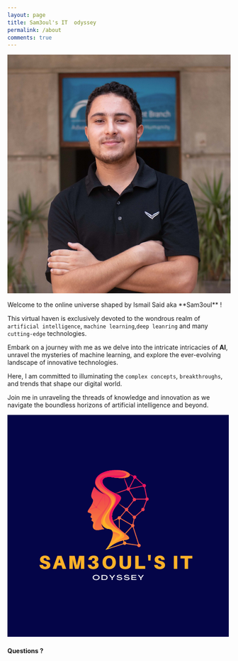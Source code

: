 ```yaml
---
layout: page
title: Sam3oul's IT  odyssey
permalink: /about
comments: true
---
```


<div class="row justify-content-between">
<div class="col-md-8 pr-5">

<p class="mb-5"><img class="shadow-lg" src="/assets/images/ismail2.jpg" alt="Sam3oul's website" /></p>

<p>Welcome to  the  online universe shaped by Ismail Said aka **Sam3oul** !

This virtual haven is exclusively devoted to the wondrous realm of `artificial intelligence`, `machine learning`,`deep leanring` and many `cutting-edge` technologies. 
 
Embark on a journey with me as we delve into the intricate intricacies of **AI**, unravel the mysteries of machine learning, and explore the ever-evolving landscape of innovative technologies.
 
Here, I am committed to illuminating the `complex concepts`, `breakthroughs`, and trends that shape our digital world.
  
Join me in unraveling the threads of knowledge and innovation as we navigate the boundless horizons of artificial intelligence and beyond. </p>


<p class="mb-5"><img class="shadow-lg" src="/assets/images/log.png" alt="Sam3oul's website" /></p>

<h4>Questions ?</h4>


</div>

<div class="col-md-4">

<div class="sticky-top sticky-top-80">
</div>
</div>
</div>
